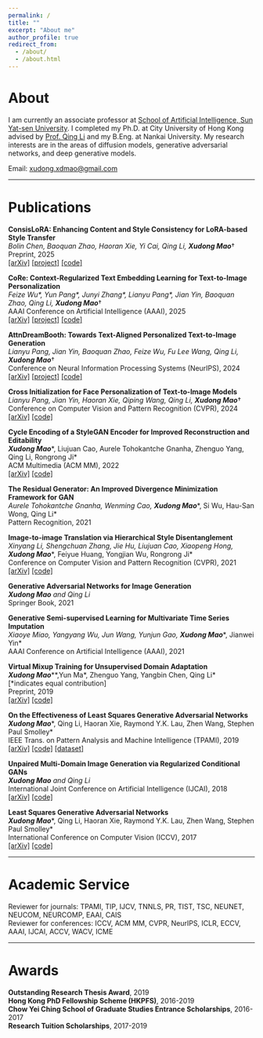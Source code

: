 ```yaml
---
permalink: /
title: ""
excerpt: "About me"
author_profile: true
redirect_from: 
  - /about/
  - /about.html
---
```


About
======
I am currently an associate professor at [School of Artificial Intelligence, Sun Yat-sen University](http://sai.sysu.edu.cn/). I completed my Ph.D. at City University of Hong Kong advised by [Prof. Qing Li](https://www4.comp.polyu.edu.hk/~csqli/) and my B.Eng. at Nankai University. My research interests are in the areas of diffusion models, generative adversarial networks, and deep generative models.


Email: xudong.xdmao@gmail.com


******

Publications 
======
<b>ConsisLoRA: Enhancing Content and Style Consistency for LoRA-based Style Transfer</b>    
*Bolin Chen, Baoquan Zhao, Haoran Xie, Yi Cai, Qing Li,* ***Xudong Mao***&dagger;    
Preprint, 2025    
[\[arXiv\]](https://arxiv.org/abs/2503.10614)
[\[project\]](https://consislora.github.io/)
[\[code\]](https://github.com/000linlin/ConsisLoRA)

<b>CoRe: Context-Regularized Text Embedding Learning for Text-to-Image Personalization</b>    
*Feize Wu\*, Yun Pang\*, Junyi Zhang\*, Lianyu Pang\*, Jian Yin, Baoquan Zhao, Qing Li,* ***Xudong Mao***&dagger;    
AAAI Conference on Artificial Intelligence (AAAI), 2025    
[\[arXiv\]](https://www.arxiv.org/abs/2408.15914)
[\[project\]](https://pangy9.github.io/CoRe-page/)
[\[code\]](https://github.com/pangy9/CoRe)

<b>AttnDreamBooth: Towards Text-Aligned Personalized Text-to-Image Generation</b>    
*Lianyu Pang, Jian Yin, Baoquan Zhao, Feize Wu, Fu Lee Wang, Qing Li,* ***Xudong Mao***&dagger;    
Conference on Neural Information Processing Systems (NeurIPS), 2024    
[\[arXiv\]](https://arxiv.org/abs/2406.05000)
[\[project\]](https://attndreambooth.github.io/)
[\[code\]](https://github.com/lyuPang/AttnDreamBooth)

<b>Cross Initialization for Face Personalization of Text-to-Image Models</b>    
*Lianyu Pang, Jian Yin, Haoran Xie, Qiping Wang, Qing Li,* ***Xudong Mao***&dagger;    
Conference on Computer Vision and Pattern Recognition (CVPR), 2024    
[\[arXiv\]](https://arxiv.org/abs/2312.15905)
[\[code\]](https://github.com/lyuPang/CrossInitialization)

<b>Cycle Encoding of a StyleGAN Encoder for Improved Reconstruction and Editability</b>    
***Xudong Mao****, Liujuan Cao, Aurele Tohokantche Gnanha, Zhenguo Yang, Qing Li, Rongrong Ji*   
ACM Multimedia (ACM MM), 2022   
[\[arXiv\]](https://arxiv.org/abs/2207.09367)
[\[code\]](https://github.com/xudonmao/CycleEncoding)


<b>The Residual Generator: An Improved Divergence Minimization Framework for GAN</b>    
*Aurele Tohokantche Gnanha, Wenming Cao,* ***Xudong Mao****, Si Wu, Hau-San Wong, Qing Li*   
Pattern Recognition, 2021    


<b>Image-to-image Translation via Hierarchical Style Disentanglement</b>    
*Xinyang Li, Shengchuan Zhang, Jie Hu, Liujuan Cao, Xiaopeng Hong,* ***Xudong Mao****, Feiyue Huang, Yongjian Wu, Rongrong Ji*   
Conference on Computer Vision and Pattern Recognition (CVPR), 2021    
[\[arXiv\]](https://arxiv.org/abs/2103.01456)
[\[code\]](https://github.com/imlixinyang/HiSD)


<b>Generative Adversarial Networks for Image Generation</b>    
***Xudong Mao*** *and Qing Li*   
Springer Book, 2021    


<b>Generative Semi-supervised Learning for Multivariate Time Series Imputation</b>    
*Xiaoye Miao, Yangyang Wu, Jun Wang, Yunjun Gao,* ***Xudong Mao****, Jianwei Yin*   
AAAI Conference on Artificial Intelligence (AAAI), 2021    


<b>Virtual Mixup Training for Unsupervised Domain Adaptation</b>    
***Xudong Mao****\*,Yun Ma\*, Zhenguo Yang, Yangbin Chen, Qing Li*   
\[\*indicates equal contribution\]     
Preprint, 2019    
[\[arXiv\]](https://arxiv.org/abs/1905.04215)
[\[code\]](https://github.com/xudonmao/VMT)


<b>On the Effectiveness of Least Squares Generative Adversarial Networks</b>    
***Xudong Mao****, Qing Li, Haoran Xie, Raymond Y.K. Lau, Zhen Wang, Stephen Paul Smolley*   
IEEE Trans. on Pattern Analysis and Machine Intelligence (TPAMI), 2019   
[\[arXiv\]](https://arxiv.org/abs/1712.06391)
[\[code\]](https://github.com/xudonmao/improved_LSGAN)
[\[dataset\]](https://github.com/xudonmao/improved_LSGAN/blob/master/small_variance_datasets/data.tar.gz)


<b>Unpaired Multi-Domain Image Generation via Regularized Conditional GANs</b>    
***Xudong Mao*** *and Qing Li*   
International Joint Conference on Artificial Intelligence (IJCAI), 2018    
[\[arXiv\]](https://arxiv.org/abs/1805.02456)
[\[code\]](https://github.com/xudonmao/RegCGAN)


<b>Least Squares Generative Adversarial Networks</b>    
***Xudong Mao****, Qing Li, Haoran Xie, Raymond Y.K. Lau, Zhen Wang, Stephen Paul Smolley*   
International Conference on Computer Vision (ICCV), 2017    
[\[arXiv\]](https://arxiv.org/abs/1611.04076)
[\[code\]](https://github.com/xudonmao/LSGAN)


******

Academic Service
======
Reviewer for journals: TPAMI, TIP, IJCV, TNNLS, PR, TIST, TSC, NEUNET, NEUCOM, NEURCOMP, EAAI, CAIS      
Reviewer for conferences: ICCV, ACM MM, CVPR, NeurIPS, ICLR, ECCV, AAAI, IJCAI, ACCV, WACV, ICME     


******

Awards
======
<b>Outstanding Research Thesis Award</b>, 2019   
<b>Hong Kong PhD Fellowship Scheme (HKPFS)</b>, 2016-2019   
<b>Chow Yei Ching School of Graduate Studies Entrance Scholarships</b>, 2016-2017    
<b>Research Tuition Scholarships</b>, 2017-2019
